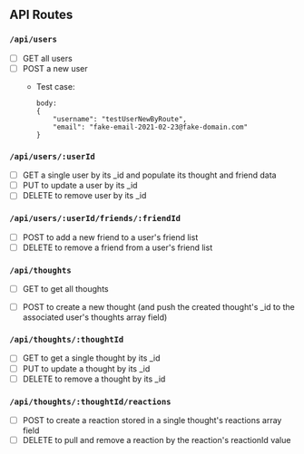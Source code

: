 ﻿API Routes
--

### `/api/users`

- [ ] GET all users
- [ ] POST a new user
    - Test case:

        ```
        body: 
        {
            "username": "testUserNewByRoute",
            "email": "fake-email-2021-02-23@fake-domain.com"
        }
        ```


### `/api/users/:userId`

- [ ] GET a single user by its \_id and populate its thought and friend data
- [ ] PUT to update a user by its \_id
- [ ] DELETE to remove user by its \_id

### `/api/users/:userId/friends/:friendId`

- [ ] POST to add a new friend to a user's friend list
- [ ] DELETE to remove a friend from a user's friend list

### `/api/thoughts`

- [ ] GET to get all thoughts
- [ ] POST to create a new thought (and push the created thought's \_id to the associated user's thoughts array field)


### `/api/thoughts/:thoughtId`
- [ ] GET to get a single thought by its \_id
- [ ] PUT to update a thought by its \_id
- [ ] DELETE to remove a thought by its \_id

### `/api/thoughts/:thoughtId/reactions`

- [ ] POST to create a reaction stored in a single thought's reactions array field
- [ ] DELETE to pull and remove a reaction by the reaction's reactionId value
